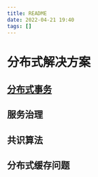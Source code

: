 ```yaml
---
title: README
date: 2022-04-21 19:40  
tags: []
---
```

# 分布式解决方案

## [分布式事务](分布式事务.md)

## 服务治理

## 共识算法

## 分布式缓存问题
